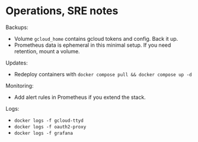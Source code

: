 # Operations, SRE notes

Backups:
- Volume `gcloud_home` contains gcloud tokens and config. Back it up.
- Prometheus data is ephemeral in this minimal setup. If you need retention, mount a volume.

Updates:
- Redeploy containers with `docker compose pull && docker compose up -d`

Monitoring:
- Add alert rules in Prometheus if you extend the stack.

Logs:
- `docker logs -f gcloud-ttyd`
- `docker logs -f oauth2-proxy`
- `docker logs -f grafana`
